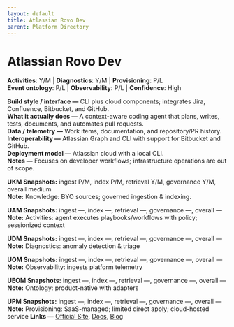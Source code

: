 ```yaml
---
layout: default
title: Atlassian Rovo Dev
parent: Platform Directory
---
```


# Atlassian Rovo Dev

**Activities**: Y/M | **Diagnostics**: Y/M | **Provisioning**: P/L  <br>
**Event ontology**: P/L | **Observability**: P/L | **Confidence**: High

**Build style / interface —** CLI plus cloud components; integrates Jira, Confluence, Bitbucket, and GitHub.  
**What it actually does —** A context-aware coding agent that plans, writes, tests, documents, and automates pull requests.  
**Data / telemetry —** Work items, documentation, and repository/PR history.  
**Interoperability —** Atlassian Graph and CLI with support for Bitbucket and GitHub.  
**Deployment model —** Atlassian cloud with a local CLI.  
**Notes —** Focuses on developer workflows; infrastructure operations are out of scope.

**UKM Snapshots:**
ingest P/M, index P/M, retrieval Y/M, governance Y/M, overall medium  <br>
**Note:** Knowledge: BYO sources; governed ingestion & indexing.

**UAM Snapshots:**
ingest —, index —, retrieval —, governance —, overall —  <br>
**Note:** Activities: agent executes playbooks/workflows with policy; sessionized context

**UDM Snapshots:**
ingest —, index —, retrieval —, governance —, overall —  <br>
**Note:** Diagnostics: anomaly detection & triage

**UOM Snapshots:**
ingest —, index —, retrieval —, governance —, overall —  <br>
**Note:** Observability: ingests platform telemetry

**UEOM Snapshots:**
ingest —, index —, retrieval —, governance —, overall —  <br>
**Note:** Ontology: product-native with adapters

**UPM Snapshots:**
ingest —, index —, retrieval —, governance —, overall —  <br>
**Note:** Provisioning: SaaS-managed; limited direct apply; cloud-hosted service
**Links —** [Official Site](https://www.atlassian.com/software/rovo-dev), [Docs](https://support.atlassian.com/rovo/docs/use-rovo-dev-cli/), [Blog](https://www.atlassian.com/blog/announcements/rovo-dev-cli-with-gpt5)

